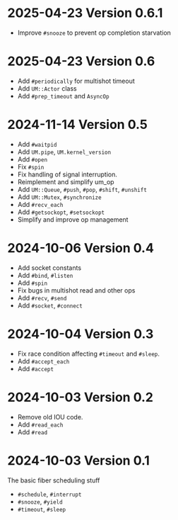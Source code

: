 # 2025-04-23 Version 0.6.1

- Improve `#snooze` to prevent op completion starvation

# 2025-04-23 Version 0.6

- Add `#periodically` for multishot timeout
- Add `UM::Actor` class
- Add `#prep_timeout` and `AsyncOp`

# 2024-11-14 Version 0.5

- Add `#waitpid`
- Add `UM.pipe`, `UM.kernel_version`
- Add `#open`
- Fix `#spin`
- Fix handling of signal interruption.
- Reimplement and simplify um_op
- Add `UM::Queue`, `#push`, `#pop`, `#shift`, `#unshift`
- Add `UM::Mutex`, `#synchronize`
- Add `#recv_each`
- Add `#getsockopt`, `#setsockopt`
- Simplify and improve op management

# 2024-10-06 Version 0.4

- Add socket constants
- Add `#bind`, `#listen`
- Add `#spin`
- Fix bugs in multishot read and other ops
- Add `#recv`, `#send`
- Add `#socket`, `#connect`

# 2024-10-04 Version 0.3

- Fix race condition affecting `#timeout` and `#sleep`.
- Add `#accept_each`
- Add `#accept`

# 2024-10-03 Version 0.2

- Remove old IOU code.
- Add `#read_each`
- Add `#read`

# 2024-10-03 Version 0.1

The basic fiber scheduling stuff

- `#schedule`, `#interrupt`
- `#snooze`, `#yield`
- `#timeout`, `#sleep`
